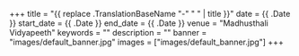 +++
title =  "{{ replace .TranslationBaseName "-" " " | title }}"
date = {{ .Date }}
start_date = {{ .Date }}
end_date = {{ .Date }}
venue = "Madhusthali Vidyapeeth"
keywords = ""
description = ""
banner = "images/default_banner.jpg"
images = ["images/default_banner.jpg"]
+++
